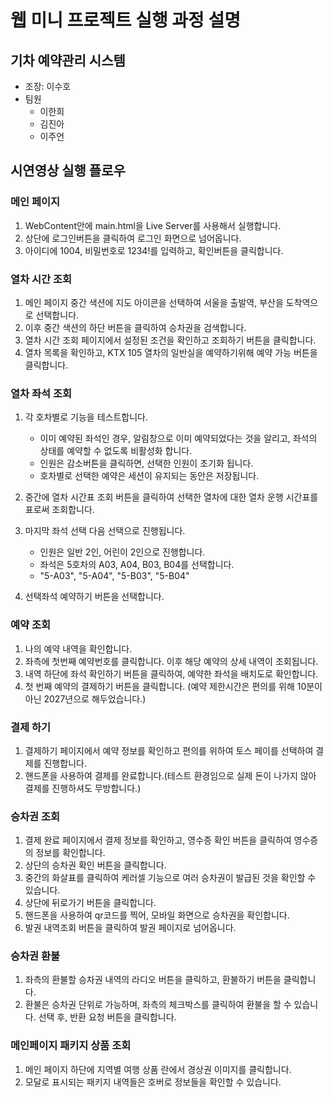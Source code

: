 # 웹 미니 프로젝트 실행 과정 설명

## 기차 예약관리 시스템

- 조장: 이수호
- 팀원
  - 이한희
  - 김진아
  - 이주언

## 시연영상 실행 플로우

### 메인 페이지

1. WebContent안에 main.html을 Live Server를 사용해서 실행합니다.
2. 상단에 로그인버튼을 클릭하여 로그인 화면으로 넘어옵니다.
3. 아이디에 1004, 비밀번호로 1234!를 입력하고, 확인버튼을 클릭합니다.

### 열차 시간 조회

1. 메인 페이지 중간 색션에 지도 아이콘을 선택하여 서울을 출발역, 부산을 도착역으로 선택합니다.
2. 이후 중간 색션의 하단 버튼을 클릭하여 승차권을 검색합니다.
3. 열차 시간 조회 페이지에서 설정된 조건을 확인하고 조회하기 버튼을 클릭합니다.
4. 열차 목록을 확인하고, KTX 105 열차의 일반실을 예약하기위해 예약 가능 버튼을 클릭합니다.

### 열차 좌석 조회

1. 각 호차별로 기능을 테스트합니다.

   - 이미 예약된 좌석인 경우, 알림창으로 이미 예약되었다는 것을 알리고, 좌석의 상태를 예약할 수 없도록 비활성화 합니다.
   - 인원은 감소버튼을 클릭하면, 선택한 인원이 초기화 됩니다.
   - 호차별로 선택한 예약은 세션이 유지되는 동안은 저장됩니다.

2. 중간에 열차 시간표 조회 버튼을 클릭하여 선택한 열차에 대한 열차 운행 시간표를 표로써 조회합니다.
3. 마지막 좌석 선택 다음 선택으로 진행됩니다.
   - 인원은 일반 2인, 어린이 2인으로 진행합니다.
   - 좌석은 5호차의 A03, A04, B03, B04를 선택합니다.
   - "5-A03", "5-A04", "5-B03", "5-B04"
4. 선택좌석 예약하기 버튼을 선택합니다.

### 예약 조회

1. 나의 예약 내역을 확인합니다.
2. 좌측에 첫번째 예약번호를 클릭합니다. 이후 해당 예약의 상세 내역이 조회됩니다.
3. 내역 하단에 좌석 확인하기 버튼을 클릭하여, 예약한 좌석을 배치도로 확인합니다.
4. 첫 번째 예약의 결제하기 버튼을 클릭합니다. (예약 제한시간은 편의를 위해 10분이 아닌 2027년으로 해두었습니다.)

### 결제 하기

1. 결제하기 페이지에서 예약 정보를 확인하고 편의를 위하여 토스 페이를 선택하여 결제를 진행합니다.
2. 핸드폰을 사용하여 결제를 완료합니다.(테스트 환경임으로 실제 돈이 나가지 않아 결제를 진행하셔도 무방합니다.)

### 승차권 조회

1. 결제 완료 페이지에서 결제 정보를 확인하고, 영수증 확인 버튼을 클릭하여 영수증의 정보를 확인합니다.
2. 상단의 승차권 확인 버튼을 클릭합니다.
3. 중간의 화살표를 클릭하여 케러셀 기능으로 여러 승차권이 발급된 것을 확인할 수 있습니다.
4. 상단에 뒤로가기 버튼을 클릭합니다.
5. 핸드폰을 사용하여 qr코드를 찍어, 모바일 화면으로 승차권을 확인합니다.
6. 발권 내역조회 버튼을 클릭하여 발권 페이지로 넘어옵니다.

### 승차권 환불

1. 좌측의 환불할 승차권 내역의 라디오 버튼을 클릭하고, 환불하기 버튼을 클릭합니다.
2. 환불은 승차권 단위로 가능하며, 좌측의 체크박스를 클릭하여 환불을 할 수 있습니다. 선택 후, 반환 요청 버튼을 클릭합니다.

### 메인페이지 패키지 상품 조회

1. 메인 페이지 하단에 지역별 여행 상품 란에서 경상권 이미지를 클릭합니다.
2. 모달로 표시되는 패키지 내역들은 호버로 정보들을 확인할 수 있습니다.

